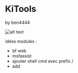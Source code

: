 # KiTools
by ben4444

![alt text](https://github.com/Ben-4444/KiTools/blob/main/image.png)

idées modules :
- bf web
- msfassist
- ajouter shell cmd avec prefix /
- add